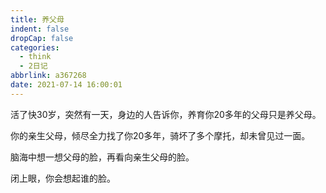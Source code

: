 ```yaml
---
title: 养父母
indent: false
dropCap: false
categories:
  - think
  - 2日记
abbrlink: a367268
date: 2021-07-14 16:00:01
---
```


活了快30岁，突然有一天，身边的人告诉你，养育你20多年的父母只是养父母。

你的亲生父母，倾尽全力找了你20多年，骑坏了多个摩托，却未曾见过一面。

脑海中想一想父母的脸，再看向亲生父母的脸。

闭上眼，你会想起谁的脸。
